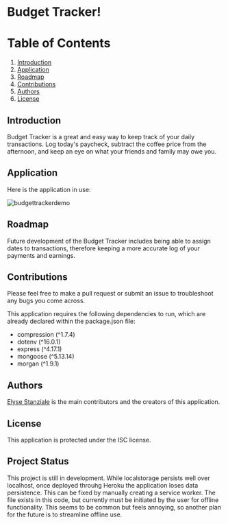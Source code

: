 # Budget Tracker!
# Table of Contents
1. [Introduction](#introduction)
2. [Application](#application)
3. [Roadmap](#roadmap)
4. [Contributions](#contributions)
5. [Authors](#authors)
6. [License](#license)


## <a id="introduction">Introduction</a>
Budget Tracker is a great and easy way to keep track of your daily transactions. Log today's paycheck, subtract the coffee price from the afternoon, and keep an eye on what your friends and family may owe you.

## <a id="application">Application</a>
Here is the application in use:

![budgettrackerdemo](https://user-images.githubusercontent.com/95983252/179381846-6c5ce7e1-60a9-4782-9bcd-75643cacdc7d.gif)

## <a id="roadmap">Roadmap</a>
Future development of the Budget Tracker includes being able to assign dates to transactions, therefore keeping a more accurate log of your payments and earnings.

## <a id="contributions">Contributions</a>
Please feel free to make a pull request or submit an issue to troubleshoot any bugs you come across.

This application requires the following dependencies to run, which are already declared within the package.json file:
* compression (^1.7.4)
* dotenv (^16.0.1)
* express (^4.17.1)
* mongoose (^5.13.14)
* morgan (^1.9.1)

## <a id="authors">Authors</a>
[Elyse Stanziale](https://github.com/elystanz) is the main contributors and the creators of this application.

## <a id="license">License</a>
This application is protected under the ISC license.

## <a id=#status>Project Status</a>
This project is still in development. While localstorage persists well over localhost, once deployed throuhg Heroku the application loses data persistence. This can be fixed by manually creating a service worker. The file exists in this code, but currently must be initiated by the user for offline functionality. This seems to be common but feels annoying, so another plan for the future is to streamline offline use.
